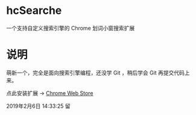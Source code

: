 # hcSearche

一个支持自定义搜索引擎的 Chrome 划词小窗搜索扩展

# 说明

萌新一个，完全是面向搜索引擎编程，还没学 Git ，稍后学会 Git 再提交代码上来。

点此安装扩展 → [Chrome Web Store](https://chrome.google.com/webstore/detail/fgmknallmmochhfngjmmmcpobelihfhe)

2019年2月6日 14:33:25 留

